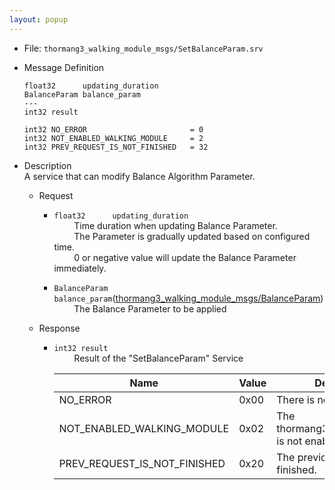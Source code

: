 ```yaml
---
layout: popup
---
```


- File: `thormang3_walking_module_msgs/SetBalanceParam.srv`


- Message Definition
  ```
  float32      updating_duration
  BalanceParam balance_param
  ---
  int32 result

  int32 NO_ERROR                       = 0
  int32 NOT_ENABLED_WALKING_MODULE     = 2
  int32 PREV_REQUEST_IS_NOT_FINISHED   = 32
  ```

- Description  
A service that can modify Balance Algorithm Parameter.

  - Request
    * `float32      updating_duration`  
&emsp;&emsp; Time duration when updating Balance Parameter.  
&emsp;&emsp; The Parameter is gradually updated based on configured time.  
&emsp;&emsp; 0 or negative value will update the Balance Parameter immediately.  
  
    * `BalanceParam balance_param`([thormang3_walking_module_msgs/BalanceParam])  
&emsp;&emsp; The Balance Parameter to be applied  
  
  - Response  
    * `int32 result`  
&emsp;&emsp; Result of the "SetBalanceParam" Service  

      | Name                           | Value | Description                                   |
      |--------------------------------|-------|-----------------------------------------------|
      | NO_ERROR                       | 0x00  | There is no error.                            |
      | NOT_ENABLED_WALKING_MODULE     | 0x02  | The thormang3_walking_module is not enabled.  |
      | PREV_REQUEST_IS_NOT_FINISHED   | 0x20  | The previous request is not finished.         |


[thormang3_walking_module_msgs/BalanceParam]: /docs/en/platform/msgs/BalanceParam_msg/#balanceparam-msg
